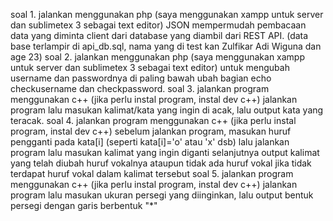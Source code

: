 soal 1. jalankan menggunakan php (saya menggunakan xampp untuk server dan sublimetex 3 sebagai text editor) JSON mempermudah pembacaan data yang diminta client dari database yang diambil dari REST API. (data base terlampir di api_db.sql, nama yang di test kan Zulfikar Adi Wiguna dan age 23)
soal 2. jalankan menggunakan php (saya menggunakan xampp untuk server dan sublimetex 3 sebagai text editor) untuk mengubah username dan passwordnya di paling bawah ubah bagian echo checkusername dan checkpassword.
soal 3. jalankan program menggunakan c++ (jika perlu instal program, instal dev c++) jalankan program lalu masukan kalimat/kata yang ingin di acak, lalu output kata yang teracak.
soal 4. jalankan program menggunakan c++ (jika perlu instal program, instal dev c++) sebelum jalankan program, masukan huruf pengganti pada kata[i] (seperti kata[i]='o' atau 'x' dsb) lalu jalankan program lalu masukan kalimat yang ingin diganti selanjutnya output kalimat yang telah diubah huruf vokalnya ataupun tidak ada huruf vokal jika tidak terdapat huruf vokal dalam kalimat tersebut
soal 5. jalankan program menggunakan c++ (jika perlu instal program, instal dev c++) jalankan program lalu masukan ukuran persegi yang diinginkan, lalu output bentuk persegi dengan garis berbentuk "*"
